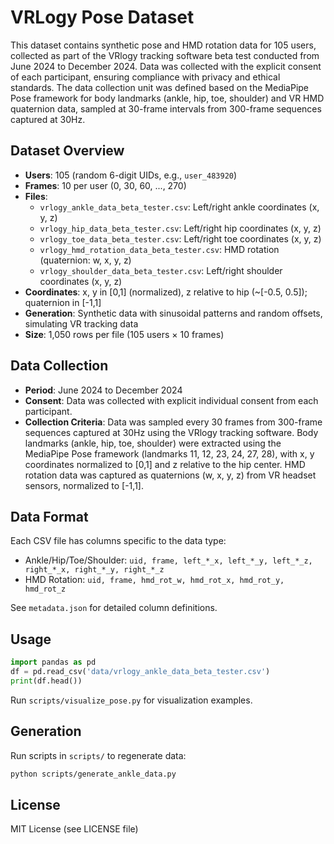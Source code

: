 # VRLogy Pose Dataset

This dataset contains synthetic pose and HMD rotation data for 105 users, collected as part of the VRlogy tracking software beta test conducted from June 2024 to December 2024. Data was collected with the explicit consent of each participant, ensuring compliance with privacy and ethical standards. The data collection unit was defined based on the MediaPipe Pose framework for body landmarks (ankle, hip, toe, shoulder) and VR HMD quaternion data, sampled at 30-frame intervals from 300-frame sequences captured at 30Hz.

## Dataset Overview
- **Users**: 105 (random 6-digit UIDs, e.g., `user_483920`)
- **Frames**: 10 per user (0, 30, 60, ..., 270)
- **Files**:
  - `vrlogy_ankle_data_beta_tester.csv`: Left/right ankle coordinates (x, y, z)
  - `vrlogy_hip_data_beta_tester.csv`: Left/right hip coordinates (x, y, z)
  - `vrlogy_toe_data_beta_tester.csv`: Left/right toe coordinates (x, y, z)
  - `vrlogy_hmd_rotation_data_beta_tester.csv`: HMD rotation (quaternion: w, x, y, z)
  - `vrlogy_shoulder_data_beta_tester.csv`: Left/right shoulder coordinates (x, y, z)
- **Coordinates**: x, y in [0,1] (normalized), z relative to hip (~[-0.5, 0.5]); quaternion in [-1,1]
- **Generation**: Synthetic data with sinusoidal patterns and random offsets, simulating VR tracking data
- **Size**: 1,050 rows per file (105 users × 10 frames)

## Data Collection
- **Period**: June 2024 to December 2024
- **Consent**: Data was collected with explicit individual consent from each participant.
- **Collection Criteria**: Data was sampled every 30 frames from 300-frame sequences captured at 30Hz using the VRlogy tracking software. Body landmarks (ankle, hip, toe, shoulder) were extracted using the MediaPipe Pose framework (landmarks 11, 12, 23, 24, 27, 28), with x, y coordinates normalized to [0,1] and z relative to the hip center. HMD rotation data was captured as quaternions (w, x, y, z) from VR headset sensors, normalized to [-1,1].

## Data Format
Each CSV file has columns specific to the data type:
- Ankle/Hip/Toe/Shoulder: `uid, frame, left_*_x, left_*_y, left_*_z, right_*_x, right_*_y, right_*_z`
- HMD Rotation: `uid, frame, hmd_rot_w, hmd_rot_x, hmd_rot_y, hmd_rot_z`

See `metadata.json` for detailed column definitions.

## Usage
```python
import pandas as pd
df = pd.read_csv('data/vrlogy_ankle_data_beta_tester.csv')
print(df.head())
```
Run `scripts/visualize_pose.py` for visualization examples.

## Generation
Run scripts in `scripts/` to regenerate data:
```bash
python scripts/generate_ankle_data.py
```

## License
MIT License (see LICENSE file)